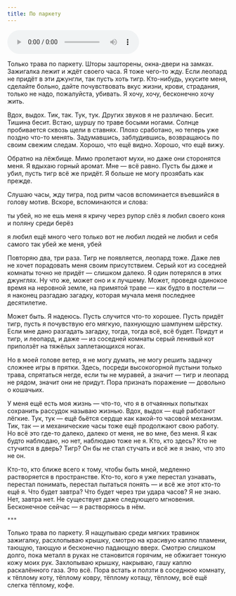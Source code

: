 ```yaml
---
title: По паркету
---
```


<audio src="eucalyptus/audio/along-parquet.ogg" controls></audio>

Только трава по паркету. Шторы зашторены, окна-двери на замках. Зажигалка лежит
и ждёт своего часа. Я тоже чего-то жду. Если леопард не придёт в эти джунгли,
так пусть хоть тигр. Кто-нибудь, укусите меня, сделайте больно, дайте
почувствовать вкус жизни, крови, страдания, только не надо, пожалуйста,
убивать. Я хочу, хочу, бесконечно хочу жить.

Вдох, выдох. Тик, так. Тук, тук. Других звуков я не различаю. Бесит. Тишина
бесит. Встаю, шуршу по траве босыми ногами. Солнце пробивается сквозь щели в
ставнях. Плохо сработано, но теперь уже поздно что-то менять. Задумавшись,
заблудившись, возвращаюсь по своим свежим следам. Хорошо, что ещё видно. Хорошо,
что ещё вижу.

Обратно на лёжбище. Мимо пролетают мухи, но даже они сторонятся меня. Я вдыхаю
горный аромат. Мне — всё равно. Пусть бы даже и убил, пусть тигр всё же
придёт. Я больше не могу прозябать как прежде.

Слушаю часы, жду тигра, под ритм часов вспоминается въевшийся в голову
мотив. Вскоре, вспоминаются и слова:

ты убей, но не ешь меня
я кричу через рупор слёз
я любил своего коня
и поляну среди берёз

я любил ещё много чего
только вот не любил людей
не любил и себя самого
так убей же меня, убей

Повторяю два, три раза. Тигр не появляется, леопард тоже. Даже лев не хочет
порадовать меня своим присутствием. Серый кот из соседней комнаты точно не
придёт — слишком далеко. Я один потерялся в этих джунглях. Ну что же, может оно
и к лучшему. Может, проведя одинокое время на неровной земле, на примятой траве
— как будто в постели — я наконец разгадаю загадку, которая мучала меня
последнее десятилетие.

Может быть. Я надеюсь. Пусть случится что-то хорошее. Пусть придёт тигр, пусть я
почувствую его мягкую, пахнующую шампунем шёрстку. Если мне дано разгадать
загадку, тогда, тогда всё, всё будет. Придут и тигр, и леопард, и даже — из
соседней комнаты серый ленивый кот приползёт на тяжёлых заплетающихся ногах.

Но в моей голове ветер, я не могу думать, не могу решить задачку сложнее игры в
прятки. Здесь, посреди высокогорной пустыни только трава, спрятаться негде, если
ты не муравей, а значит — тигр и леопард не рядом, значит они не придут. Пора
признать поражение — довольно о кошачьих.

У меня ещё есть моя жизнь — что-то, что я в отчаянных попытках сохранить
рассудок называю жизнью. Вдох, выдох — ещё работают лёгкие. Тук, тук — ещё
бьётся сердце как какой-то часовой механизм. Тик, так — и механические часы тоже
ещё продолжают свою работу. Но всё это где-то далеко, далеко от меня, не во мне,
без меня. Я как будто наблюдаю, но нет, наблюдаю тоже не я. Кто, кто здесь? Кто
не стучится в дверь? Тигр? Он бы не стал стучать и всё же я знаю, что это не он.

Кто-то, кто ближе всего к тому, чтобы быть мной, медленно растворяется в
пространстве. Кто-то, кого я уже перестал узнавать, перестал понимать, перестал
пытаться понять — и всё же этот кто-то ещё я. Что будет завтра? Что будет через
три удара часов? Я не знаю. Нет, завтра нет. Не существует даже следующего
мгновения. Бесконечное сейчас — я растворяюсь в нём.

    ***

Только трава по паркету. Я нащупываю среди мягких травинок зажигалку,
расхлопываю крышку, смотрю на красивую каплю пламени, тающую, тающую и
бесконечно падающую вверх. Смотрю слишком долго, пока металл в руках не
становится горячим, не обжигает тонкую кожу моих рук. Захлопываю крышку,
накрываю, гашу каплю раскалённого газа. Это всё. Пора встать и ползти в соседнюю
комнату, к тёплому коту, тёплому ковру, тёплому котацу, тёплому, всё ещё слегка
тёплому, кофе.
